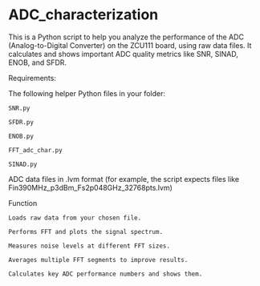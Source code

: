 # ADC_characterization

This is a Python script to help you analyze the performance of the ADC (Analog-to-Digital Converter) on the ZCU111 board, using raw data files. It calculates and shows important ADC quality metrics like SNR, SINAD, ENOB, and SFDR.
 
Requirements: 


The following helper Python files in your folder:

    SNR.py

    SFDR.py

    ENOB.py

    FFT_adc_char.py

    SINAD.py

ADC data files in .lvm format (for example, the script expects files like Fin390MHz_p3dBm_Fs2p048GHz_32768pts.lvm)

Function


    Loads raw data from your chosen file.

    Performs FFT and plots the signal spectrum.

    Measures noise levels at different FFT sizes.

    Averages multiple FFT segments to improve results.

    Calculates key ADC performance numbers and shows them.


